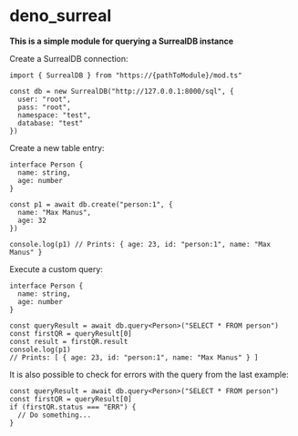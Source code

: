 # deno_surreal

**This is a simple module for querying a SurrealDB instance**

Create a SurrealDB connection:

```
import { SurrealDB } from "https://{pathToModule}/mod.ts"

const db = new SurrealDB("http://127.0.0.1:8000/sql", {
  user: "root",
  pass: "root",
  namespace: "test",
  database: "test"
})
```

Create a new table entry:

```
interface Person {
  name: string,
  age: number
}

const p1 = await db.create("person:1", {
  name: "Max Manus",
  age: 32
})

console.log(p1) // Prints: { age: 23, id: "person:1", name: "Max Manus" }
```

Execute a custom query:

```
interface Person {
  name: string,
  age: number
}

const queryResult = await db.query<Person>("SELECT * FROM person")
const firstQR = queryResult[0]
const result = firstQR.result
console.log(p1)
// Prints: [ { age: 23, id: "person:1", name: "Max Manus" } ]
```

It is also possible to check for errors with the query from the last example:

```
const queryResult = await db.query<Person>("SELECT * FROM person")
const firstQR = queryResult[0]
if (firstQR.status === "ERR") {
  // Do something...
}
```